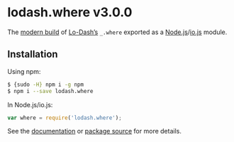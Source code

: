 # lodash.where v3.0.0

The [modern build](https://github.com/lodash/lodash/wiki/Build-Differences) of [Lo-Dash’s](https://lodash.com/) `_.where` exported as a [Node.js](http://nodejs.org/)/[io.js](https://iojs.org/) module.

## Installation

Using npm:

```bash
$ {sudo -H} npm i -g npm
$ npm i --save lodash.where
```

In Node.js/io.js:

```js
var where = require('lodash.where');
```

See the [documentation](https://lodash.com/docs#where) or [package source](https://github.com/lodash/lodash/blob/3.0.0-npm-packages/lodash.where/index.js) for more details.
